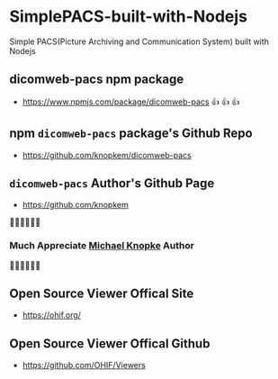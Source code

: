 # SimplePACS-built-with-Nodejs
 Simple PACS(Picture Archiving and Communication System) built with Nodejs

## dicomweb-pacs npm package
+ https://www.npmjs.com/package/dicomweb-pacs
👍 👍 👍

## npm `dicomweb-pacs` package's Github Repo
+ https://github.com/knopkem/dicomweb-pacs

## `dicomweb-pacs` Author's Github Page
+ https://github.com/knopkem

🎉🎉🎉🎉🎉🎉
### Much Appreciate [Michael Knopke](https://github.com/knopkem) Author
🎉🎉🎉🎉🎉🎉

## Open Source Viewer Offical Site
+ https://ohif.org/ 

## Open Source Viewer Offical Github
+   https://github.com/OHIF/Viewers